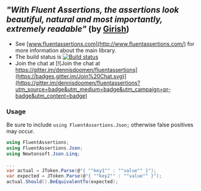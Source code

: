## *"With Fluent Assertions, the assertions look beautiful, natural and most importantly, extremely readable"* (by [Girish](https://twitter.com/girishracharya))

* See [www.fluentassertions.com](http://www.fluentassertions.com/) for more information about the main library.
* The build status is [![Build status](https://ci.appveyor.com/api/projects/status/ub0dfcmad2cf26tf/branch/master?svg=true)](https://ci.appveyor.com/project/dennisdoomen/fluentassertions-json/branch/master)
* Join the chat at [![Join the chat at https://gitter.im/dennisdoomen/fluentassertions](https://badges.gitter.im/Join%20Chat.svg)](https://gitter.im/dennisdoomen/fluentassertions?utm_source=badge&utm_medium=badge&utm_campaign=pr-badge&utm_content=badge)

### Usage

Be sure to include `using FluentAssertions.Json;` otherwise false positives may occur.

```c#
using FluentAssertions;
using FluentAssertions.Json;
using Newtonsoft.Json.Linq;

... 
var actual = JToken.Parse(@"{ ""key1"" : ""value"" }");
var expected = JToken.Parse(@"{ ""key2"" : ""value"" }");
actual.Should().BeEquivalentTo(expected);
```

